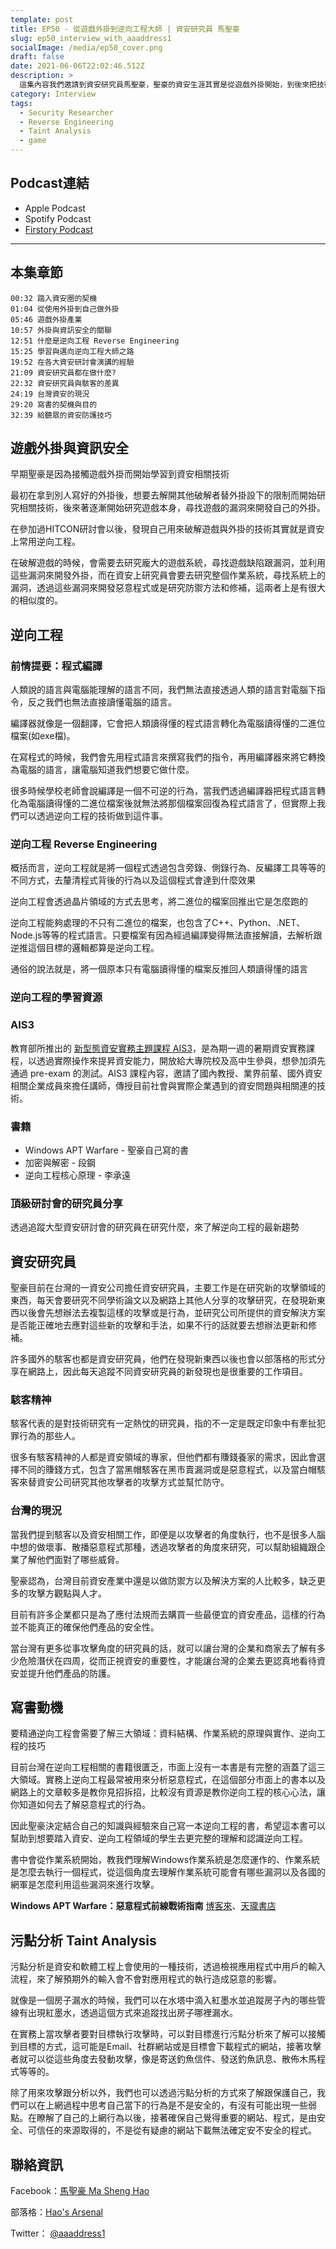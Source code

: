 ```yaml
---
template: post
title: EP50 - 從遊戲外掛到逆向工程大師 | 資安研究員 馬聖豪
slug: ep50_interview_with_aaaddress1
socialImage: /media/ep50_cover.png
draft: false
date: 2021-06-06T22:02:46.512Z
description: >
  這集內容我們邀請到資安研究員馬聖豪，聖豪的資安生涯其實是從遊戲外掛開始，到後來把技術轉而用在資安上，開始鑽研逆向工程並透過自己的技術和知識來研究Windows作業系統上的漏洞
category: Interview
tags:
  - Security Researcher
  - Reverse Engineering
  - Taint Analysis
  - game
---
```

## Podcast連結

* Apple Podcast
* Spotify Podcast
* [Firstory Podcast](https://open.firstory.me/story/ckpkb0cne1ia00899uzbmdlao)

- - -

## 本集章節

`00:32 踏入資安圈的契機`\
`01:04 從使用外掛到自己做外掛`\
`05:46 遊戲外掛產業`\
`10:57 外掛與資訊安全的關聯`\
`12:51 什麼是逆向工程 Reverse Engineering`\
`15:25 學習與邁向逆向工程大師之路`\
`19:52 在各大資安研討會演講的經驗`\
`21:09 資安研究員都在做什麼?`\
`22:32 資安研究員與駭客的差異`\
`24:19 台灣資安的現況`\
`29:20 寫書的契機與目的`\
`32:39 給聽眾的資安防護技巧`

## 遊戲外掛與資訊安全

早期聖豪是因為接觸遊戲外掛而開始學習到資安相關技術

最初在拿到別人寫好的外掛後，想要去解開其他破解者替外掛設下的限制而開始研究相關技術，後來著逐漸開始研究遊戲本身，尋找遊戲的漏洞來開發自己的外掛。

在參加過HITCON研討會以後，發現自己用來破解遊戲與外掛的技術其實就是資安上常用逆向工程。

在破解遊戲的時候，會需要去研究龐大的遊戲系統，尋找遊戲缺陷跟漏洞，並利用這些漏洞來開發外掛，而在資安上研究員會要去研究整個作業系統，尋找系統上的漏洞，透過這些漏洞來開發惡意程式或是研究防禦方法和修補，這兩者上是有很大的相似度的。

## 逆向工程

### 前情提要：程式編譯

人類說的語言與電腦能理解的語言不同，我們無法直接透過人類的語言對電腦下指令，反之我們也無法直接讀懂電腦的語言。

編譯器就像是一個翻譯，它會把人類讀得懂的程式語言轉化為電腦讀得懂的二進位檔案(如exe檔)。

在寫程式的時候，我們會先用程式語言來撰寫我們的指令，再用編譯器來將它轉換為電腦的語言，讓電腦知道我們想要它做什麼。

很多時候學校老師會說編譯是一個不可逆的行為，當我們透過編譯器把程式語言轉化為電腦讀得懂的二進位檔案後就無法將那個檔案回復為程式語言了，但實際上我們可以透過逆向工程的技術做到這件事。

### 逆向工程 Reverse Engineering

概括而言，逆向工程就是將一個程式透過包含旁錄、側錄行為、反編譯工具等等的不同方式，去釐清程式背後的行為以及這個程式會達到什麼效果

逆向工程會透過晶片領域的方式去思考，將二進位的檔案回推出它是怎麼跑的

逆向工程能夠處理的不只有二進位的檔案，也包含了C++、Python、.NET、Node.js等等的程式語言。只要檔案有因為經過編譯變得無法直接解讀，去解析跟逆推這個目標的邏輯都算是逆向工程。

通俗的說法就是，將一個原本只有電腦讀得懂的檔案反推回人類讀得懂的語言

### 逆向工程的學習資源

### AIS3

教育部所推出的 [新型態資安實務主題課程 AIS3](https://ais3.org/)，是為期一週的暑期資安實務課程，以透過實際操作來提昇資安能力，開放給大專院校及高中生參與，想參加須先通過 pre-exam 的測試。AIS3 課程內容，邀請了國內教授、業界前輩、國外資安相關企業成員來擔任講師，傳授目前社會與實際企業遇到的資安問題與相關連的技術。

### 書籍

* Windows APT Warfare - 聖豪自己寫的書
* 加密與解密 - 段鋼
* 逆向工程核心原理 - 李承遠

### 頂級研討會的研究員分享

透過追蹤大型資安研討會的研究員在研究什麼，來了解逆向工程的最新趨勢

## 資安研究員

聖豪目前在台灣的一資安公司擔任資安研究員，主要工作是在研究新的攻擊領域的東西，每天會要研究不同學術論文以及網路上其他人分享的攻擊研究，在發現新東西以後會先想辦法去複製這樣的攻擊或是行為，並研究公司所提供的資安解決方案是否能正確地去應對這些新的攻擊和手法，如果不行的話就要去想辦法更新和修補。

許多國外的駭客也都是資安研究員，他們在發現新東西以後也會以部落格的形式分享在網路上，因此每天追蹤不同資安研究員的新發現也是很重要的工作項目。

### 駭客精神

駭客代表的是對技術研究有一定熱忱的研究員，指的不一定是既定印象中有牽扯犯罪行為的那些人。

很多有駭客精神的人都是資安領域的專家，但他們都有賺錢養家的需求，因此會選擇不同的賺錢方式，包含了當黑帽駭客在黑市賣漏洞或是惡意程式，以及當白帽駭客來替資安公司研究其他攻擊者的攻擊方式並幫忙防守。

### 台灣的現況

當我們提到駭客以及資安相關工作，即便是以攻擊者的角度執行，也不是很多人腦中想的做壞事、散播惡意程式那種，透過攻擊者的角度來研究，可以幫助組織跟企業了解他們面對了哪些威脅。

聖豪認為，台灣目前資安產業中還是以做防禦方以及解決方案的人比較多，缺乏更多的攻擊方觀點與人才。

目前有許多企業都只是為了應付法規而去購買一些最便宜的資安產品，這樣的行為並不能真正的確保他們產品的安全性。

當台灣有更多從事攻擊角度的研究員的話，就可以讓台灣的企業和商家去了解有多少危險潛伏在四周，從而正視資安的重要性，才能讓台灣的企業去更認真地看待資安並提升他們產品的防護。

## 寫書動機

要精通逆向工程會需要了解三大領域：資料結構、作業系統的原理與實作、逆向工程的技巧

目前台灣在逆向工程相關的書籍很匱乏，市面上沒有一本書是有完整的涵蓋了這三大領域。實務上逆向工程最常被用來分析惡意程式，在這個部分市面上的書本以及網路上的文章較多是教你見招拆招，比較沒有資源是教你逆向工程的核心心法，讓你知道如何去了解惡意程式的行為。

因此聖豪決定結合自己的知識與經驗來自己寫一本逆向工程的書，希望這本書可以幫助到想要踏入資安、逆向工程領域的學生去更完整的理解和認識逆向工程。

書中會從作業系統開始，教我們理解Windows作業系統是怎麼運作的、作業系統是怎麼去執行一個程式，從這個角度去理解作業系統可能會有哪些漏洞以及各國的網軍是怎麼利用這些漏洞來進行攻擊。

**Windows APT Warfare：惡意程式前線戰術指南** [博客來](https://www.books.com.tw/products/0010890871)、[天瓏書店](https://www.tenlong.com.tw/products/9789864347544)

## 污點分析 Taint Analysis

污點分析是資安和軟體工程上會使用的一種技術，透過檢視應用程式中用戶的輸入流程，來了解預期外的輸入會不會對應用程式的執行造成惡意的影響。

就像是一個房子漏水的時候，我們可以在水塔中滴入紅墨水並追蹤房子內的哪些管線有出現紅墨水，透過這個方式來追蹤找出房子哪裡漏水。

在實務上當攻擊者要對目標執行攻擊時，可以對目標進行污點分析來了解可以接觸到目標的方式，這可能是Email、社群網站或是目標會下載程式的網站，接著攻擊者就可以從這些角度去發動攻擊，像是寄送釣魚信件、發送釣魚訊息、散佈木馬程式等等的。

除了用來攻擊跟分析以外，我們也可以透過污點分析的方式來了解跟保護自己，我們可以在上網過程中思考自己當下的行為是不是安全的，有沒有可能出現一些弱點。在瞭解了自己的上網行為以後，接著確保自己覺得重要的網站、程式，是由安全、可信任的來源取得的，不是從有疑慮的網站下載無法確定安不安全的程式。

## 聯絡資訊

Facebook：[馬聖豪  Ma Sheng Hao](https://www.facebook.com/aaaddress1)

部落格：[Hao's Arsenal](https://blog.30cm.tw/)

Twitter： [@aaaddress1](https://twitter.com/aaaddress1)